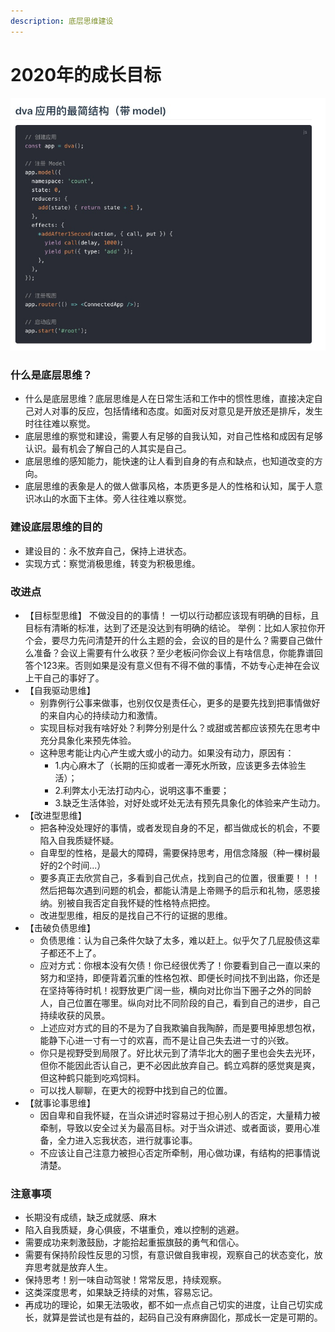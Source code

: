 ```yaml
---
description: 底层思维建设
---
```


# 2020年的成长目标

![](../.gitbook/assets/image%20%287%29.png)

### 什么是底层思维？

* 什么是底层思维？底层思维是人在日常生活和工作中的惯性思维，直接决定自己对人对事的反应，包括情绪和态度。如面对反对意见是开放还是排斥，发生时往往难以察觉。
* 底层思维的察觉和建设，需要人有足够的自我认知，对自己性格和成因有足够认识。最有机会了解自己的人其实是自己。
* 底层思维的感知能力，能快速的让人看到自身的有点和缺点，也知道改变的方向。
* 底层思维的表象是人的做人做事风格，本质更多是人的性格和认知，属于人意识冰山的水面下主体。旁人往往难以察觉。

### 建设底层思维的目的

* 建设目的：永不放弃自己，保持上进状态。
* 实现方式：察觉消极思维，转变为积极思维。

### 改进点

* 【目标型思维】 不做没目的的事情！ 一切以行动都应该现有明确的目标，且目标有清晰的标准，达到了还是没达到有明确的结论。 举例：比如人家拉你开个会，要尽力先问清楚开的什么主题的会，会议的目的是什么？需要自己做什么准备？会议上需要有什么收获？至少老板问你会议上有啥信息，你能靠谱回答个123来。否则如果是没有意义但有不得不做的事情，不妨专心走神在会议上干自己的事好了。
* 【自我驱动思维】
  * 别靠例行公事来做事，也别仅仅是责任心，更多的是要先找到把事情做好的来自内心的持续动力和激情。
  * 实现目标对我有啥好处？利弊分别是什么？或甜或苦都应该预先在思考中充分具象化来预先体验。
  * 这种思考能让内心产生或大或小的动力。如果没有动力，原因有：
    * 1.内心麻木了（长期的压抑或者一潭死水所致，应该更多去体验生活）；
    * 2.利弊太小无法打动内心，说明这事不重要；
    * 3.缺乏生活体验，对好处或坏处无法有预先具象化的体验来产生动力。
* 【改进型思维】
  * 把各种没处理好的事情，或者发现自身的不足，都当做成长的机会，不要陷入自我质疑怀疑。
  * 自卑型的性格，是最大的障碍，需要保持思考，用信念降服（种一棵树最好的2个时间...）
  * 要多真正去欣赏自己，多看到自己优点，找到自己的位置，很重要！！！然后把每次遇到问题的机会，都能认清是上帝赐予的启示和礼物，感恩接纳。别被自我否定自我怀疑的性格特点把控。
  * 改进型思维，相反的是找自己不行的证据的思维。
* 【击破负债思维】
  * 负债思维：认为自己条件欠缺了太多，难以赶上。似乎欠了几屁股债这辈子都还不上了。
  * 应对方式：你根本没有欠债！你已经很优秀了！你要看到自己一直以来的努力和坚持，即便背着沉重的性格包袱、即便长时间找不到出路，你还是在坚持等待时机！视野放更广阔一些，横向对比你当下圈子之外的同龄人，自己位置在哪里。纵向对比不同阶段的自己，看到自己的进步，自己持续收获的风景。
  * 上述应对方式的目的不是为了自我欺骗自我陶醉，而是要甩掉思想包袱，能静下心进一寸有一寸的欢喜，而不是让自己失去进一寸的兴致。
  * 你只是视野受到局限了。好比状元到了清华北大的圈子里也会失去光环，但你不能因此否认自己，更不必因此放弃自己。鹤立鸡群的感觉爽是爽，但这种鹤只能到吃鸡饲料。
  * 可以找人聊聊，在更大的视野中找到自己的位置。
* 【就事论事思维】
  * 因自卑和自我怀疑，在当众讲述时容易过于担心别人的否定，大量精力被牵制，导致以安全过关为最高目标。对于当众讲述、或者面谈，要用心准备，全力进入忘我状态，进行就事论事。
  * 不应该让自己注意力被担心否定所牵制，用心做功课，有结构的把事情说清楚。

### 注意事项

* 长期没有成绩，缺乏成就感、麻木
* 陷入自我质疑，身心俱疲，不堪重负，难以控制的逃避。
* 需要成功来刺激鼓励，才能拾起重振旗鼓的勇气和信心。
* 需要有保持阶段性反思的习惯，有意识做自我审视，观察自己的状态变化，放弃思考就是放弃人生。
* 保持思考！别一味自动驾驶！常常反思，持续观察。
* 这类深度思考，如果缺乏持续的对焦，容易忘记。
* 再成功的理论，如果无法吸收，都不如一点点自己切实的进度，让自己切实成长，就算是尝试也是有益的，起码自己没有麻痹固化，那成长一定是可期的。

